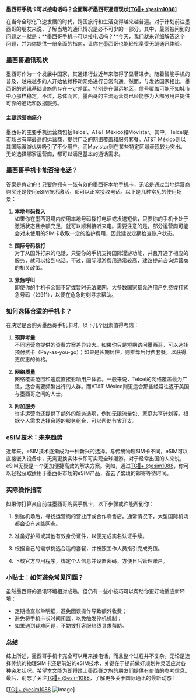 **墨西哥手机卡可以接电话吗？全面解析墨西哥通讯现状[[TG💪+ @esim1088](https://t.me/s/esim1088)]**

在当今全球化飞速发展的时代，跨国旅行和生活变得越来越普遍。对于计划前往墨西哥的朋友来说，了解当地的通讯情况是必不可少的一部分。其中，最常被问到的问题之一就是：**墨西哥手机卡可以接电话吗？**今天，我们就来详细解答这个问题，并为你提供一份全面的指南，让你在墨西哥也能轻松享受无缝通讯体验。

### 墨西哥通讯现状

墨西哥作为一个发展中国家，其通讯行业近年来取得了显著进步。随着智能手机的普及，越来越多的人开始依赖移动网络进行日常沟通。然而，与发达国家相比，墨西哥的通讯基础设施仍存在一定差距。特别是在偏远地区，信号覆盖可能不如城市中心那样稳定。不过，总体而言，墨西哥的主流运营商已经能够为大部分用户提供可靠的通话和数据服务。

#### 主要运营商简介

墨西哥的主要手机运营商包括Telcel、AT&T México和Movistar。其中，Telcel是市场占有率最高的运营商，提供广泛的网络覆盖和服务套餐。AT&T México则以其国际漫游优势吸引了不少用户，而Movistar则在某些特定区域表现较为突出。无论选择哪家运营商，都可以满足基本的通话需求。

### 墨西哥手机卡能否接电话？

答案是肯定的！只要你拥有一张有效的墨西哥本地手机卡，无论是通过当地运营商购买还是使用eSIM技术激活，都可以正常接收电话。以下是几种常见的使用场景：

1. **本地号码拨入**  
   如果你在墨西哥境内使用本地号码拨打电话或发送短信，只要你的手机卡处于激活状态且余额充足，就可以顺利接听来电。需要注意的是，部分运营商可能会对未使用的SIM卡收取一定的维护费用，因此建议定期检查账户状态。

2. **国际号码拨打**  
   对于从国外打来的电话，只要你的手机支持国际漫游功能，并且开通了相应的服务，就可以接到电话。不过，国际漫游费用通常较高，建议提前咨询运营商的相关政策。

3. **紧急呼叫**  
   即使你的手机卡余额不足或暂时无法联网，大多数国家都允许用户免费拨打紧急号码（如911），以便在危急时刻寻求帮助。

### 如何选择合适的手机卡？

在决定是否购买墨西哥手机卡时，以下几个因素值得考虑：

1. **预算考量**  
   不同运营商提供的资费方案差异较大。如果你只是短期访问墨西哥，可以选择预付费卡（Pay-as-you-go）；如果是长期居住，则推荐后付费套餐，以获得更优惠的价格。

2. **网络质量**  
   网络覆盖范围和速度直接影响用户体验。一般来说，Telcel的网络覆盖最为广泛，适合需要频繁出行的人群。而AT&T México则更适合那些经常往返于美国与墨西哥之间的人士。

3. **附加服务**  
   许多运营商还提供了额外的服务选项，例如无限流量包、家庭共享计划等。根据个人需求选择合适的服务组合，可以帮助节省开支。

### eSIM技术：未来趋势

近年来，eSIM技术逐渐成为一种新兴的选择。与传统物理SIM卡不同，eSIM可以直接嵌入设备中，无需更换实体卡即可实现全球漫游。对于经常出国的人来说，eSIM无疑是一个更加便捷高效的解决方案。例如，通过[TG💪+ @esim1088](https://t.me/s/esim1088)，你可以轻松获取适用于墨西哥市场的eSIM产品，省去了繁琐的邮寄等待时间。

### 实际操作指南

如果你打算亲自前往墨西哥购买手机卡，以下步骤或许能帮到你：

1. 到达机场后，寻找运营商的营业厅或合作零售店。通常情况下，大型国际机场都会设有这些网点。
   
2. 准备好护照或其他有效身份证件，以便完成实名认证手续。

3. 根据自己的需求挑选合适的套餐，并按照工作人员指引完成充值。

4. 下载官方应用程序，绑定个人信息并设置密码，方便日后管理账户。

### 小贴士：如何避免常见问题？

虽然墨西哥的通讯环境相对成熟，但仍有一些小技巧可以帮助你更好地适应新环境：

- 定期检查账单明细，避免因误操作导致额外收费；
- 避免将手机卡长时间闲置，以免触发停机机制；
- 如果遇到疑难问题，不妨拨打客服热线寻求帮助。

### 总结

综上所述，墨西哥手机卡完全可以用来接电话，而且整个过程并不复杂。无论是选择传统的物理SIM卡还是前沿的eSIM技术，关键在于提前做好规划并灵活应对各种突发状况。希望本文能为即将踏上墨西哥之旅的朋友们提供有价值的参考信息。最后，别忘了关注[TG💪+ @esim1088](https://t.me/s/esim1088)，了解更多关于国际通讯的最新动态！

[[TG💪+ @esim1088](https://t.me/s/esim1088) ![Image](https://i.postimg.cc/4NQfJmqS/Snipaste-2025-05-13-00-14-12.png)]